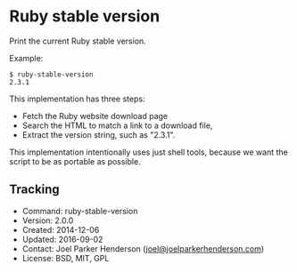 # Ruby stable version

Print the current Ruby stable version.

Example:

    $ ruby-stable-version
    2.3.1

This implementation has three steps:

  * Fetch the Ruby website download page
  * Search the HTML to match a link to a download file,
  * Extract the version string, such as "2.3.1".

This implementation intentionally uses just shell tools,
because we want the script to be as portable as possible.

## Tracking

* Command: ruby-stable-version
* Version: 2.0.0
* Created: 2014-12-06
* Updated: 2016-09-02
* Contact: Joel Parker Henderson (joel@joelparkerhenderson.com)
* License: BSD, MIT, GPL
